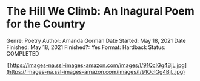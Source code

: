 # The Hill We Climb: An Inagural Poem for the Country

Genre: Poetry
Author: Amanda Gorman
Date Started: May 18, 2021
Date Finished: May 18, 2021
Finished?: Yes
Format: Hardback
Status: COMPLETED

![https://images-na.ssl-images-amazon.com/images/I/91QclGg4BjL.jpg](https://images-na.ssl-images-amazon.com/images/I/91QclGg4BjL.jpg)